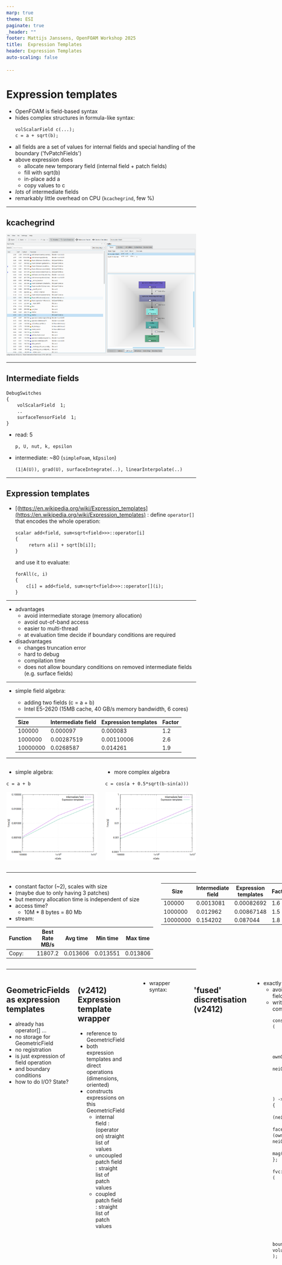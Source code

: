 ```yaml
---
marp: true
theme: ESI
paginate: true
_header: ""
footer: Mattijs Janssens, OpenFOAM Workshop 2025
title:  Expression Templates
header: Expression Templates
auto-scaling: false

---
```


# Expression templates

- OpenFOAM is field-based syntax
- hides complex structures in formula-like syntax:
  ```
  volScalarField c(...);
  c = a + sqrt(b);
  ```
- all fields are a set of values for internal fields and
special handling of the boundary ('fvPatchFields')
- above expression does
  - allocate new temporary field (internal field + patch fields)
  - fill with sqrt(b)
  - in-place add a
  - copy values to c
- *lots* of intermediate fields
- remarkably little overhead on CPU (`kcachegrind`, few %)

---

## kcachegrind

![malloc](./figures/malloc_kcachegrind.png "Malloc")

---

## Intermediate fields
```
DebugSwitches
{
    volScalarField  1;
    ..
    surfaceTensorField  1;
}
```
- read: 5
  ```
  p, U, nut, k, epsilon
  ```
- intermediate: ~80 (`simpleFoam`, `kEpsilon`)
  ```
  (1|A(U)), grad(U), surfaceIntegrate(..), linearInterpolate(..)
  ```

---

## Expression templates
- [(https://en.wikipedia.org/wiki/Expression_templates](https://en.wikipedia.org/wiki/Expression_templates) : define `operator[]` that encodes the whole operation:
  ```
  scalar add<field, sum<sqrt<field>>>::operator[i]
  {
       return a[i] + sqrt[b[i]];
  }
  ```
  and use it to evaluate:
  ```
  forAll(c, i)
  {
      c[i] = add<field, sum<sqrt<field>>>::operator[](i);
  }
  ```
---

- advantages
  - avoid intermediate storage (memory allocation)
  - avoid out-of-band access
  - easier to multi-thread
  - at evaluation time decide if boundary conditions are required
- disadvantages
  - changes truncation error
  - hard to debug
  - compilation time
  - does not allow boundary conditions on removed intermediate fields (e.g. surface fields)

---

- simple field algebra:

  - adding two fields (c = a + b)
  - Intel E5-2620 (15MB cache, 40 GB/s memory bandwidth, 6 cores)

  | Size     | Intermediate field| Expression templates| Factor |
  |----------|-------------------|---------------------|--------|
  | 100000   |  0.000097         | 0.000083 | 1.2 |
  | 1000000  |  0.00287519       | 0.00110006 | 2.6 |
  | 10000000 |  0.0268587        | 0.014261 | 1.9 |

---

<div class="columns">
<div>

- simple algebra:

```
c = a + b
```

![Simple algebra](./figures/simple_algebra.png "Simple algebra")

</div>

<div>

- more complex algebra

```
c = cos(a + 0.5*sqrt(b-sin(a)))
```

![Complex algebra](./figures/complex_algebra.png "Complex algebra")

</div>
</div>

---

<div class="columns">
<div>

- constant factor (~2), scales with size
- (maybe due to only having 3 patches)
- but memory allocation time is independent of size
- access time?
  - 10M * 8 bytes = 80 Mb
- stream:

| Function | Best Rate MB/s  | Avg time | Min time | Max time  |
|----------|-------------------|--------|-------------|--------|
Copy:      | 11807.2           | 0.013606 | 0.013551 |   0.013806 |


</div>

<div>

| Size     | Intermediate field| Expression templates| Factor |
|----------|-------------------|---------------------|--------|
| 100000   |  0.0013081        | 0.00082692 | 1.6 |
| 1000000  | 0.012962          | 0.00867148 | 1.5 |
| 10000000 | 0.154202          | 0.087044 | 1.8 |

</div>
</div>

---

<div class="columns">
<div>

## GeometricFields as expression templates
- already has operator[] ...
- no storage for GeometricField
- no registration
- is just expression of field operation
- and boundary conditions
- how to do I/O? State?

</div>
<div>

## (v2412) Expression template wrapper
- reference to GeometricField
- both expression templates and direct operations
    (dimensions, oriented)
- constructs expressions on this GeometricField
  - internal field : (operator on) straight list of values
  - uncoupled patch field : straight list of patch values
  - coupled patch field : straight list of patch values

</div>

---

- wrapper syntax:
```
// Construct expression
Expression::GeometricFieldConstRefWrap<volScalarField> wa(a);
Expression::GeometricFieldConstRefWrap<volScalarField> wb(b);
const auto expression(wa + sqrt(wb));

// Evaluate expression into field c
Expression::GeometricFieldRefWrap<volScalarField> wc(c);
expression.evaluate(wc);
```

---

## 'fused' discretisation (v2412)
- exactly same purpose:
  - avoid intermediate surface fields
  - write single loop over complex expression
    ```
    const auto snGrad = [&]
    (
        const vector& Sf,

        const scalar weight,
        const scalar ownGamma,
        const scalar neiGamma,

        const scalar dc,
        const Type& ownVal,
        const Type& neiVal
    ) -> Type
    {
        const auto snGrad(dc*(neiVal-ownVal));
        const scalar faceGamma(weight*(ownGamma-neiGamma)+neiGamma);
        return mag(Sf)*faceGamma*snGrad;
    };

    fvc::surfaceSnSum
    (
        weights,
        gamma,

        deltaCoeffs,
        vf,

        snGrad,

        result,
        false       // avoid boundary evaluation until volume division
    );
    ```

---

## 'fused' discretisation (2)
- only explicit finiteVolume discretisation (Gauss laplacian, div, grad)
- changes truncation error
- has already small CPU benefit

  pitzDaily tutorial:

  | Gauss| fusedGauss|
  |------|-----------|
  | 8.22 |  7.62     |

  (identical residuals at 6 digits)

---

## Wrapping it up
- `.expr()` to create the wrapper
- assignment to evaluate the wrapper
  ```
  c = a.expr() + sqrt(b.expr());
  ```

---

- wrapper generators

| Class| Expression | Assignment |
|------|-----------|-------------|
| List | .expr() | 	yes |
| Field | 	.expr() | 	yes |
| GeometricField (e.g. volScalarField) | 	.expr() | 	yes |
| tmp\<Field\> | 	.expr() | 	no |
| tmp\<GeometricField\> |	.expr() | 	no |
| DimensionedType (for constant Field) | 	.expr(\<size\>) | 	no |
| DimensonedType (for constant GeometricField) | 	.expr(\<GeoField\>) | 	no |
| fvMatrix | 	.expr() | 	yes |

---

## Detail : constants

- when used in `Field` expression : only size (and value) required:
  ```
  const Expression::UniformListWrap<scalar> two(mesh.nCells(), 2.0);
  ```
  or
  ```
  const auto two(dimensionedScalar(dimless, 2.0).expr(mesh.nCells()));
  ```
- when used in `GeometricField` expression : needs GeometricField reference:
  ```
  const auto two(dimensionedScalar(dimless, 2.0).expr(mesh.magSf()));
  ```
  (GeometricField needs to be 'live' at evaluation time)

---

## Detail : fvMatrix

- limited: expression evaluation of matrix components (upper, lower etc)
```
// Wrap fvMatrix from time derivative discretisation
const auto ddtExpr = fvm::ddt(U)().expr();

// Wrap fvMatrix from convection discretisation
const auto divExpr = fvm::div(phi, U)().expr();

// Create new fvMatrix
fvVectorMatrix m(.., ddtExpr + divExpr)

```
- linear operations only (+-*/)

---

## Discretisation

| Function | 	Input   | Output |
|----------|----------|--------|
| linear interpolation	| expression template | expression template |
| uncorrected Gauss Laplacian	| fvMatrix, expression template | fvMatrix |

---

## Detail : linear interpolation

- from cell to face
- internal field :
  - weighted accumulation of
  - indirect using `owner`
  - indirect using `neighbour`
- uncoupled patch field : straight list of patch values
- coupled patch field : weighted 
  - weighted accumulation of
  - indirect using `faceCells`
  - straight list of `patchNeighbourField()`

---

## Detail : Gauss Laplacian

```
// Get expression for difference weights
const auto deltaCoeffs = this->tsnGradScheme_().deltaCoeffs(vf).expr();

// Get expression for interpolation weights
const auto weights = this->tinterpGammaScheme_().weights(gamma).expr();

// Interpolate gamma field and multiply with face-area magnitude
const auto gammaMagSf =
    Expression::lerp(gamma.expr(), weights, mesh)
  * mesh.magSf().expr();

// Create upper
fvm.upper() = deltaCoeffs.internalField()*gammaMagSf.internalField()
```

---

## More timings
- volField operations
  - no threads
  - compile with threads

---

## Typical application: kOmegaSST F1 function
```
auto arg1 = min
(
    min
    (
        max
        (
            (one/betaStar)*sqrt(k_.expr())/(omega_.expr()*y_.expr()),
            fiveHundred
           *(this→mu().expr()/this→rho_.expr())
           /(sqr(y_.expr())*omega_.expr())
        ),
        fourAlphaOmega2*k_.expr()/(CDkOmegaPlus*sqr(y_.expr()))
    ),
    ten
);
return tanh(pow4(arg1));
```

---

## Caveats

- coupled boundary condition always uses indirect list into internal
- no conditionals / in-place operations
  - original code:
    ```
    tmp<volScalarField> f23(F2());

    if (F3_)
    {
        f23.ref() *= F3();
    }
    ```
  - move condition to non-templated code or
  - always evaluate F3 but with scalar 0-1 multiplier

---

## Adapt for offloading
- bottom level evaluation is
  ```
  for (label i = 0; i < lst.size(); ++i)
  {
      lst[i] = operator[](i);
  }
- replace with
  ```
  std::copy
  (
      std::execution::par_unseq,
      static_cast<E const&>(*this).cbegin(),
      static_cast<E const&>(*this).cend(),
      lst.begin()
  );
  ```
- requires random-access iterators

---

## Future work
- 90% solution
  - extend to all operators, functions
  - have 'expr()' for UIndirectList
  - fix fvMatrix source terms
  - handle type-changing code (scalar*vector)
- have _expr functions for finiteVolume discretisation?
- test with GPU
- apply!

---

Complex expression templates timings

  | Size     | Intermediate field| Expression templates|
  |----------|-------------------|---------------------|
  | 100000   |  0.0013081        | 0.00082692 |
  | 1000000  | 0.012962          | 0.00867148 |
  | 10000000 | 0.154202          | 0.087044 |

---

```
Test-expressionTemplates-volFields.o:Test-expressionTemplates-volFields.C:funct
ion void tbb::detail::d1::dynamic_grainsize_mode<tbb::detail::d1::adaptive_mode
<tbb::detail::d1::auto_partition_type> >::work_balance<tbb::detail::d1::start_f
or<tbb::detail::d1::blocked_range<Foam::Expression::List_add<Foam::Expression::
ListConstRefWrap<double>, Foam::Expression::ListConstRefWrap<double> >::const_i
terator>, __pstl::__tbb_backend::__parallel_for_body<Foam::Expression::List_add
<Foam::Expression::ListConstRefWrap<double>, Foam::Expression::ListConstRefWrap
<double> >::const_iterator, __pstl::__internal::__pattern_walk2_brick<__pstl::e
xecution::v1::parallel_unsequenced_policy const&, Foam::Expression::List_add<Fo
am::Expression::ListConstRefWrap<double>, Foam::Expression::ListConstRefWrap<do
uble> >::const_iterator, double*, std::copy<__pstl::execution::v1::parallel_uns
equenced_policy const&, Foam::Expression::List_add<Foam::Expression::ListConstR
efWrap<double>, Foam::Expression::ListConstRefWrap<double> >::const_iterator, d
ouble*>(__pstl::execution::v1::parallel_unsequenced_policy const&, Foam::Expres
sion::List_add<Foam::Expression::ListConstRefWrap<double>, Foam::Expression::Li
stConstRefWrap<double> >::const_iterator, Foam::Expression::List_add<Foam::Expr
ession::ListConstRefWrap<double>, Foam::Expression::ListConstRefWrap<double> >:
:const_iterator, double*)::{lambda(Foam::Expression::List_add<Foam::Expression:
:ListConstRefWrap<double>, Foam::Expression::ListConstRefWrap<double> >::const_
iterator, Foam::Expression::List_add<Foam::Expression::ListConstRefWrap<double>
, Foam::Expression::ListConstRefWrap<double> >::const_iterator, double*)#1}>(__
pstl::execution::v1::parallel_unsequenced_policy const&, Foam::Expression::List
_add<Foam::Expression::ListConstRefWrap<double>, Foam::Expression::ListConstRef
Wrap<double> >::const_iterator, Foam::Expression::List_add<Foam::Expression::Li
stConstRefWrap<double>, Foam::Expression::ListConstRefWrap<double> >::const_ite
rator, double*, std::copy<__pstl::execution::v1::parallel_unsequenced_policy co
nst&, Foam::Expression::List_add<Foam::Expression::ListConstRefWrap<double>, Fo
am::Expression::ListConstRefWrap<double> >::const_iterator, double*>(__pstl::ex
ecution::v1::parallel_unsequenced_policy const&, Foam::Expression::List_add<Foa
m::Expression::ListConstRefWrap<double>, Foam::Expression::ListConstRefWrap<
> >::const_iterator, Foam::Expression::List_add<Foam::Expression::ListConstRefW
rap<double>, Foam::Expression::ListConstRefWrap<double> >::const_iterator, doub
le*)::{lambda(Foam::Expression::List_add<Foam::Expression::ListConstRefWrap<dou
ble>, Foam::Expression::ListConstRefWrap<double> >::const_iterator, Foam::Expre
ssion::List_add<Foam::Expression::ListConstRefWrap<double>, Foam::Expression::L
istConstRefWrap<double> >::const_iterator, double*)#1}, std::integral_constant<
bool, true>)::{lambda()#1}::operator()() const::{lambda(Foam::Expression::List_
add<Foam::Expression::ListConstRefWrap<double>, Foam::Expression::ListConstRefW
rap<double> >::const_iterator, Foam::Expression::List_add<Foam::Expression::Lis
tConstRefWrap<double>, Foam::Expression::ListConstRefWrap<double> >::const_iter
ator)#1}>, tbb::detail::d1::auto_partitioner const>, tbb::detail::d1::blocked_r
ange<Foam::Expression::List_add<Foam::Expression::ListConstRefWrap<double>, Foa
m::Expression::ListConstRefWrap<double> >::const_iterator> >(__pstl::execution
v1::parallel_unsequenced_policy const&, tbb::detail::d1::blocked_range<Foam::Ex
pression::List_add<Foam::Expression::ListConstRefWrap<double>, Foam::Expression
::ListConstRefWrap<double> >::const_iterator>&, tbb::detail::d1::execution_data
&): error: undefined reference to 'tbb::detail::r1::allocate(tbb::detail::d1::s
mall_object_pool*&, unsigned long, tbb::detail::d1::execution_data const&)
```
---

# OpenCFD (Keysight)

A unique opportunity to join our well established core development team, to contribute to the OpenFOAM 6-monthly release cycles, close interaction with international Customers and on-site support engineers.

## Requirements

Minimum 3 years experience in core OpenFOAM Development
Intermediate to advanced knowledge of C++
Applicants must be eligible to work in the UK

## Desirable

Solver experience; segregated and coupled solver
Physics Modelling experience in Heat Transfer, Combustion, Radiation
Scripting e.g. bash, ruby, python
Understanding of meshing concepts, computer architectures, HPC and parallelism
GPU

## Location

Bracknell, UK


## Remuneration

Competitive UK-based salary relative to experience
Standard bank holidays + 25 days vacation
Benefits include company pension contribution, private health care and in-service life insurance
